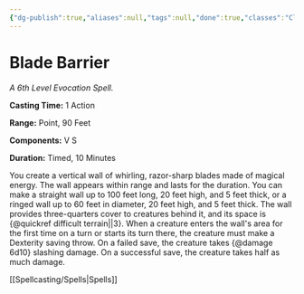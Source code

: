 ```yaml
---
{"dg-publish":true,"aliases":null,"tags":null,"done":true,"classes":"Cleric,","spellLevel":6,"school":"Evocation","source":"PHB","permalink":"/spells/blade-barrier/","dgHomeLink":false,"dgPassFrontmatter":true}
---
```


# Blade Barrier
*A 6th Level Evocation Spell.*

**Casting Time:** 1 Action

**Range:** Point, 90 Feet

**Components:** V S 

**Duration:** Timed, 10 Minutes

You create a vertical wall of whirling, razor-sharp blades made of magical energy. The wall appears within range and lasts for the duration. You can make a straight wall up to 100 feet long, 20 feet high, and 5 feet thick, or a ringed wall up to 60 feet in diameter, 20 feet high, and 5 feet thick. The wall provides three-quarters cover to creatures behind it, and its space is {@quickref difficult terrain||3}.
When a creature enters the wall's area for the first time on a turn or starts its turn there, the creature must make a Dexterity saving throw. On a failed save, the creature takes {@damage 6d10} slashing damage. On a successful save, the creature takes half as much damage.

[[Spellcasting/Spells|Spells]]